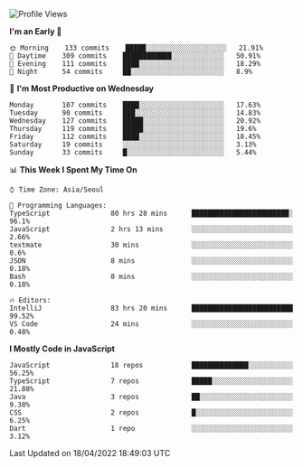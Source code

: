 <!--START_SECTION:waka-->
![Profile Views](http://img.shields.io/badge/Profile%20Views-1-blue)

**I'm an Early 🐤** 

```text
🌞 Morning    133 commits    █████░░░░░░░░░░░░░░░░░░░░   21.91% 
🌆 Daytime    309 commits    ████████████░░░░░░░░░░░░░   50.91% 
🌃 Evening    111 commits    ████░░░░░░░░░░░░░░░░░░░░░   18.29% 
🌙 Night      54 commits     ██░░░░░░░░░░░░░░░░░░░░░░░   8.9%

```
📅 **I'm Most Productive on Wednesday** 

```text
Monday       107 commits    ████░░░░░░░░░░░░░░░░░░░░░   17.63% 
Tuesday      90 commits     ███░░░░░░░░░░░░░░░░░░░░░░   14.83% 
Wednesday    127 commits    █████░░░░░░░░░░░░░░░░░░░░   20.92% 
Thursday     119 commits    █████░░░░░░░░░░░░░░░░░░░░   19.6% 
Friday       112 commits    ████░░░░░░░░░░░░░░░░░░░░░   18.45% 
Saturday     19 commits     ░░░░░░░░░░░░░░░░░░░░░░░░░   3.13% 
Sunday       33 commits     █░░░░░░░░░░░░░░░░░░░░░░░░   5.44%

```


📊 **This Week I Spent My Time On** 

```text
⌚︎ Time Zone: Asia/Seoul

💬 Programming Languages: 
TypeScript               80 hrs 28 mins      ████████████████████████░   96.1% 
JavaScript               2 hrs 13 mins       ░░░░░░░░░░░░░░░░░░░░░░░░░   2.66% 
textmate                 30 mins             ░░░░░░░░░░░░░░░░░░░░░░░░░   0.6% 
JSON                     8 mins              ░░░░░░░░░░░░░░░░░░░░░░░░░   0.18% 
Bash                     8 mins              ░░░░░░░░░░░░░░░░░░░░░░░░░   0.18%

🔥 Editors: 
IntelliJ                 83 hrs 20 mins      █████████████████████████   99.52% 
VS Code                  24 mins             ░░░░░░░░░░░░░░░░░░░░░░░░░   0.48%

```

**I Mostly Code in JavaScript** 

```text
JavaScript               18 repos            ██████████████░░░░░░░░░░░   56.25% 
TypeScript               7 repos             █████░░░░░░░░░░░░░░░░░░░░   21.88% 
Java                     3 repos             ██░░░░░░░░░░░░░░░░░░░░░░░   9.38% 
CSS                      2 repos             █░░░░░░░░░░░░░░░░░░░░░░░░   6.25% 
Dart                     1 repo              ░░░░░░░░░░░░░░░░░░░░░░░░░   3.12%

```



 Last Updated on 18/04/2022 18:49:03 UTC
<!--END_SECTION:waka-->
